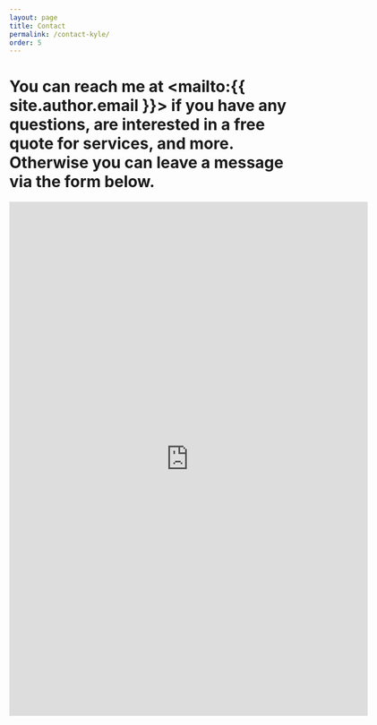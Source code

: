 ```yaml
---
layout: page
title: Contact
permalink: /contact-kyle/
order: 5
---
```

# You can reach me at <mailto:{{ site.author.email }}> if you have any questions, are interested in a free quote for services, and more. Otherwise you can leave a message via the form below.

<iframe src="https://docs.google.com/forms/d/e/1FAIpQLScxpCRHX9Aju1sp4sSRERRtQ62O0Rlb1n7weA6AnoeX9TmBRA/viewform?embedded=true" width="640" height="919" frameborder="0" marginheight="0" marginwidth="0">Loading…</iframe>